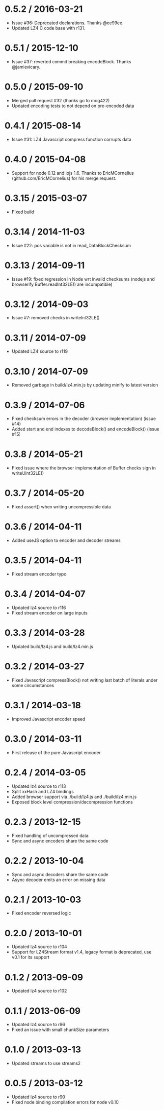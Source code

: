 0.5.2 / 2016-03-21
==================

* Issue #36: Deprecated declarations. Thanks @ee99ee.
* Updated LZ4 C code base with r131.

0.5.1 / 2015-12-10
==================

* Issue #37: reverted commit breaking encodeBlock. Thanks @jamievicary.

0.5.0 / 2015-09-10
==================

* Merged pull request #32 (thanks go to mog422)
* Updated encoding tests to not depend on pre-encoded data

0.4.1 / 2015-08-14
==================

* Issue #31: LZ4 Javascript compress function corrupts data

0.4.0 / 2015-04-08
==================

* Support for node 0.12 and iojs 1.6. Thanks to EricMCornelius (github.com/EricMCornelius) for his merge request.

0.3.15 / 2015-03-07
===================

* Fixed build

0.3.14 / 2014-11-03
===================

* Issue #22: pos variable is not in read_DataBlockChecksum

0.3.13 / 2014-09-11
===================

* Issue #19: fixed regression in Node wrt invalid checksums
  (nodejs and browserify Buffer.readInt32LE() are incompatible)

0.3.12 / 2014-09-03
===================

* Issue #7: removed checks in writeInt32LE()

0.3.11 / 2014-07-09
===================

* Updated LZ4 source to r119

0.3.10 / 2014-07-09
===================

* Removed garbage in build/lz4.min.js by updating minify to latest version

0.3.9 / 2014-07-06
==================

* Fixed checksum errors in the decoder (browser implementation) (issue #14)
* Added start and end indexes to decodeBlock() and encodeBlock() (issue #15)

0.3.8 / 2014-05-21
==================

* Fixed issue where the browser implementation of Buffer checks sign in writeUInt32LE()

0.3.7 / 2014-05-20
==================

* Fixed assert() when writing uncompressible data

0.3.6 / 2014-04-11
==================

* Added useJS option to encoder and decoder streams

0.3.5 / 2014-04-11
==================

* Fixed stream encoder typo

0.3.4 / 2014-04-07
==================

* Updated lz4 source to r116
* Fixed stream encoder on large inputs

0.3.3 / 2014-03-28
==================

* Updated build/lz4.js and build/lz4.min.js

0.3.2 / 2014-03-27
==================

* Fixed Javascript compressBlock() not writing last batch of literals under some circumstances

0.3.1 / 2014-03-18
==================

* Improved Javascript encoder speed

0.3.0 / 2014-03-11
==================

* First release of the pure Javascript encoder

0.2.4 / 2014-03-05
==================

* Updated lz4 source to r113
* Split xxHash and LZ4 bindings
* Added browser support via ./build/lz4.js and ./build/lz4.min.js
* Exposed block level compression/decompression functions

0.2.3 / 2013-12-15
==================

* Fixed handling of uncompressed data
* Sync and async encoders share the same code

0.2.2 / 2013-10-04
==================

* Sync and async decoders share the same code
* Async decoder emits an error on missing data

0.2.1 / 2013-10-03
==================

* Fixed encoder reversed logic

0.2.0 / 2013-10-01
==================

* Updated lz4 source to r104
* Support for LZ4Stream format v1.4, legacy format is deprecated, use v0.1 for its support

0.1.2 / 2013-09-09
==================

* Updated lz4 source to r102

0.1.1 / 2013-06-09
==================

* Updated lz4 source to r96
* Fixed an issue with small chunkSize parameters

0.1.0 / 2013-03-13
==================

* Updated streams to use streams2

0.0.5 / 2013-03-12
==================

* Updated lz4 source to r90
* Fixed node binding compilation errors for node v0.10

